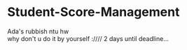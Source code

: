 # Student-Score-Management
Ada's rubbish ntu hw     
why don't u do it by yourself :////
2 days until deadline...